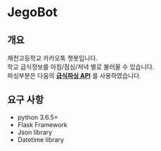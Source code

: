 JegoBot
=============

개요
-------------

제천고등학교 카카오톡 챗봇입니다.  
학교 급식정보를 아침/점심/저녁 별로 불러올 수 있습니다.  
파싱부분은 다음의 [__급식파싱 API__](https://schoolmenukr.ml) 를 사용하였습니다.  

요구 사항
-------------
* python 3.6.5+
* Flask Framework
* Json library
* Datetime library

